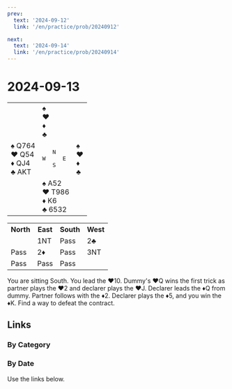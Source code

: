 ```yaml
---
prev:
  text: '2024-09-12'
  link: '/en/practice/prob/20240912'

next:
  text: '2024-09-14'
  link: '/en/practice/prob/20240914'
---
```


# 2024-09-13

<table class="deal">
	<tr>
		<td></td>
		<td>♠ <br>♥ <br>♦ <br>♣ </td>
		<td></td>
	</tr>
	<tr>
		<td>♠ Q764<br>♥ Q54<br>♦ QJ4<br>♣ AKT</td>
		<td><pre>   N<br>W     E<br>   S</pre></td>
		<td>♠ <br>♥ <br>♦ <br>♣ </td>
	</tr>
	<tr>
		<td></td>
		<td>♠ A52<br>♥ T986<br>♦ K6<br>♣ 6532</td>
		<td></td>
	</tr>
</table>

<table class="auction">
	<tr>
		<th>North</th>
		<th>East</th>
		<th>South</th>
		<th>West</th>
	</tr>
	<tr>
		<td></td>
		<td>1NT</td>
		<td>Pass</td>
		<td>2♣</td>
	</tr>
	<tr>
		<td>Pass</td>
		<td>2♦</td>
		<td>Pass</td>
		<td>3NT</td>
	</tr>
	<tr>
		<td>Pass</td>
		<td>Pass</td>
		<td>Pass</td>
		<td></td>
	</tr>
</table>

You are sitting South. You lead the ♥10. Dummy's ♥Q wins the first trick as partner plays the ♥2 and declarer plays the ♥J. Declarer leads the ♦Q from dummy. Partner follows with the ♦2. Declarer plays the ♦5, and you win the ♦K. Find a way to defeat the contract.

## Links

[<Badge type="tip" text="Check Solution"/>](/en/learning/prob/20240913)

### By Category

[<Badge type="tip" text="<--"/>](/en/practice/prob/20240910)
[<Badge type="tip" text="Calendar"/>](/en/practice/calendar/202409)
[<Badge type="tip" text="-->"/>](/en/practice/prob/20240917)

### By Date

Use the links below.